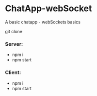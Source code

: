 # ChatApp-webSocket
A basic chatapp - webSockets basics

git clone <url>

### Server:
- npm i
- npm start

### Client:
- npm i
- npm start
